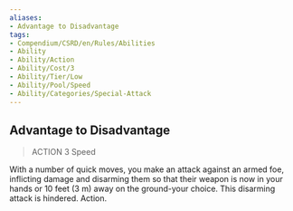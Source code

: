```yaml
---
aliases:
- Advantage to Disadvantage
tags:
- Compendium/CSRD/en/Rules/Abilities
- Ability
- Ability/Action
- Ability/Cost/3
- Ability/Tier/Low
- Ability/Pool/Speed
- Ability/Categories/Special-Attack
---
```


  
## Advantage to Disadvantage  
>ACTION 3  Speed  
  
With a number of quick moves, you make an attack against an armed foe, inflicting damage and disarming them so that their weapon is now in your hands or 10 feet (3 m) away on the ground-your choice. This disarming attack is hindered. Action.
